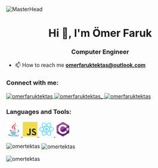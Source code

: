 ![MasterHead](https://i.pinimg.com/originals/21/11/61/21116158daaeb1459b4ec0758505e1ad.gif)

<h1 align="center">Hi 👋, I'm Ömer Faruk</h1>
<h3 align="center">Computer Engineer</h3>

- 📫 How to reach me **omerfaruktektas@outlook.com**

<h3 align="left">Connect with me:</h3>
<p align="left">
  <a href="https://linkedin.com/in/omerfaruktektas" target="blank">
    <img align="center" src="https://raw.githubusercontent.com/rahuldkjain/github-profile-readme-generator/master/src/images/icons/Social/linked-in-alt.svg" alt="omerfaruktektas" height="30" width="40" />
  </a>
  <a href="https://instagram.com/omerfaruktektas_" target="blank">
    <img align="center" src="https://raw.githubusercontent.com/rahuldkjain/github-profile-readme-generator/master/src/images/icons/Social/instagram.svg" alt="omerfaruktektas_" height="30" width="40" />
  </a>
  <a href="https://discord.gg/omerfaruktektas" target="blank">
    <img align="center" src="https://raw.githubusercontent.com/rahuldkjain/github-profile-readme-generator/master/src/images/icons/Social/discord.svg" alt="omerfaruktektas" height="30" width="40" />
  </a>
</p>

<h3 align="left">Languages and Tools:</h3>
<p align="left">
  <a href="https://www.java.com" target="_blank" rel="noreferrer">
    <img src="https://raw.githubusercontent.com/devicons/devicon/master/icons/java/java-original.svg" alt="java" width="40" height="40"/>
  </a>
  <a href="https://developer.mozilla.org/en-US/docs/Web/JavaScript" target="_blank" rel="noreferrer">
    <img src="https://raw.githubusercontent.com/devicons/devicon/master/icons/javascript/javascript-original.svg" alt="javascript" width="40" height="40"/>
  </a>
  <a href="https://reactjs.org/" target="_blank" rel="noreferrer">
    <img src="https://raw.githubusercontent.com/devicons/devicon/master/icons/react/react-original.svg" alt="react" width="40" height="40"/>
  </a>
  <a href="https://www.w3schools.com/cs/" target="_blank" rel="noreferrer">
    <img src="https://raw.githubusercontent.com/devicons/devicon/master/icons/csharp/csharp-original.svg" alt="csharp" width="40" height="40"/>
  </a>
</p>

<p><img align="left" src="https://github-readme-stats.vercel.app/api/top-langs?username=omertektas&show_icons=true&locale=en&layout=compact" alt="omertektas" /></p>

<p>&nbsp;<img align="center" src="https://github-readme-stats.vercel.app/api?username=omertektas&show_icons=true&locale=en" alt="omertektas" /></p>

<p><img align="center" src="https://github-readme-streak-stats.herokuapp.com/?user=omertektas&" alt="omertektas" /></p>
